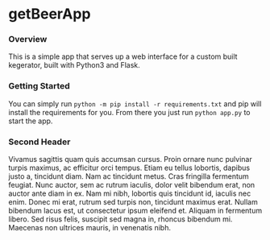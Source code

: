 # getBeerApp

### Overview

This is a simple app that serves up a web interface for a custom built kegerator, built with Python3 and Flask.

### Getting Started

You can simply run `python -m pip install -r requirements.txt` and pip will install the requirements for you. From there you just run `python app.py` to start the app.


### Second Header

Vivamus sagittis quam quis accumsan cursus. Proin ornare nunc pulvinar turpis maximus, ac efficitur orci tempus. Etiam eu tellus lobortis, dapibus justo a, tincidunt diam. Nam ac tincidunt metus. Cras fringilla fermentum feugiat. Nunc auctor, sem ac rutrum iaculis, dolor velit bibendum erat, non auctor ante diam in ex. Nam mi nibh, lobortis quis tincidunt id, iaculis nec enim. Donec mi erat, rutrum sed turpis non, tincidunt maximus erat. Nullam bibendum lacus est, ut consectetur ipsum eleifend et. Aliquam in fermentum libero. Sed risus felis, suscipit sed magna in, rhoncus bibendum mi. Maecenas non ultrices mauris, in venenatis nibh.
